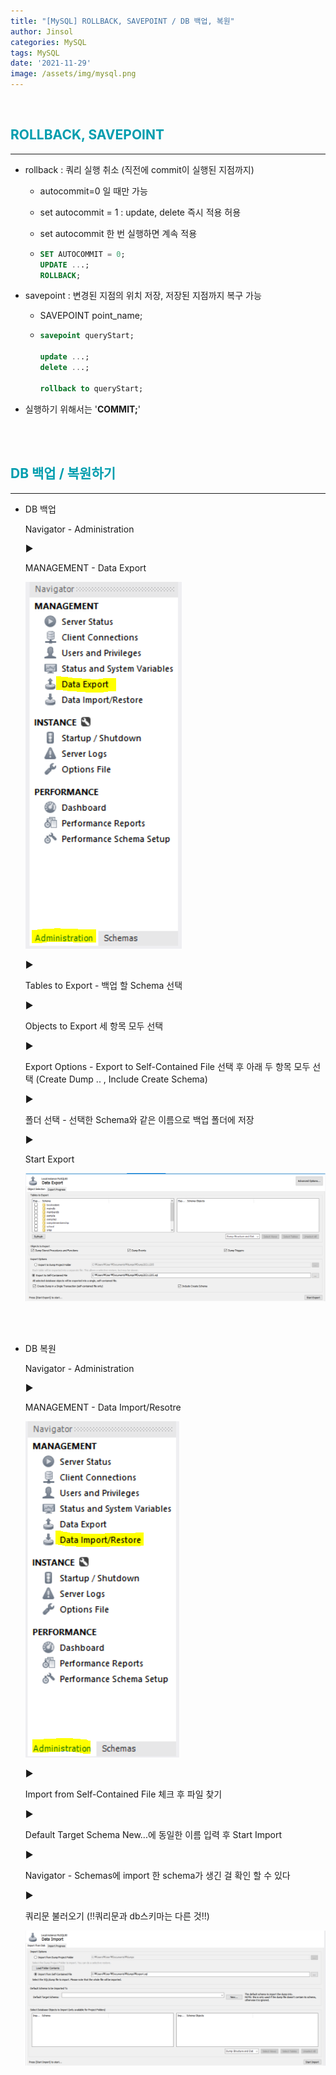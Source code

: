 ```yaml
---
title: "[MySQL] ROLLBACK, SAVEPOINT / DB 백업, 복원"
author: Jinsol
categories: MySQL
tags: MySQL
date: '2021-11-29'
image: /assets/img/mysql.png
---
```


<br>

## <span style="color:#009DAE">ROLLBACK, SAVEPOINT</span>
<hr>

- rollback : 쿼리 실행 취소 (직전에 commit이 실행된 지점까지)

    - autocommit=0 일 때만 가능

    - set autocommit = 1 : update, delete 즉시 적용 허용

    - set autocommit 한 번 실행하면 계속 적용

    -   ```sql
        SET AUTOCOMMIT = 0; 
        UPDATE ...;
        ROLLBACK;
        ```

- savepoint : 변경된 지점의 위치 저장, 저장된 지점까지 복구 가능

    - SAVEPOINT point_name;

    -   ```sql
        savepoint queryStart;

        update ...;
        delete ...;

        rollback to queryStart;
        ```

- 실행하기 위해서는 '**COMMIT;**'


<br>
<br>

## <span style="color:#009DAE">DB 백업 / 복원하기</span>
<hr>

- DB 백업

    Navigator - Administration

    ▶

    MANAGEMENT - Data Export

    ![](/assets/img/db_backup.PNG)

    ▶

    Tables to Export - 백업 할 Schema 선택

    ▶

    Objects to Export 세 항목 모두 선택

    ▶

    Export Options - Export to Self-Contained File 선택 후 아래 두 항목 모두 선택 (Create Dump .. , Include Create Schema)

    ▶

    폴더 선택 - 선택한 Schema와 같은 이름으로 백업 폴더에 저장

    ▶

    Start Export

    ![](/assets/img/db_backup02.PNG)

    <br>
    <br>

- DB 복원

    Navigator - Administration

    ▶

    MANAGEMENT - Data Import/Resotre

    ![](/assets/img/db_import.PNG)

    ▶

    Import from Self-Contained File 체크 후 파일 찾기

    ▶

    Default Target Schema New...에 동일한 이름 입력 후 Start Import

    ▶

    Navigator - Schemas에 import 한 schema가 생긴 걸 확인 할 수 있다

    ▶

    쿼리문 불러오기 (!!쿼리문과 db스키마는 다른 것!!)

    ![](/assets/img/db_import02.PNG)